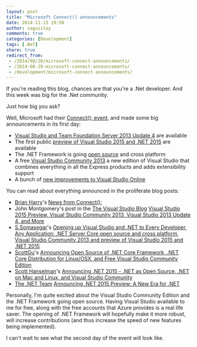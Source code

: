 ```yaml
---
layout: post
title: "Microsoft Connect() announcements"
date: 2014-11-13 19:58
author: saguiitay
comments: true
categories: [Development]
tags: [.Net]
share: true
redirect_from:
 - /2014/08/20/microsoft-connect-announcements/
 - /2014-08-20-microsoft-connect-announcements/
 - /development/microsoft-connect-announcements/
---
```

If you're reading this blog, chances are that you're a .Net developer. And this week was big for the .Net community.

Just how big you ask?

Well, Microsoft had their [Connect(); event](http://www.visualstudio.com/connect-event-live-vs), and made some big announcements in its first day:

 *  [Visual Studio and Team Foundation Server 2013 Update 4](http://go.microsoft.com/fwlink/?linkid=390465) are available
 *  The first public [preview of Visual Studio 2015 and .NET 2015](http://go.microsoft.com/fwlink/?linkid=517106) are available
 *  The .NET Framework is going [open source](https://github.com/dotnet/corefx) and cross platform
 *  A free [Visual Studio Community 2013](http://go.microsoft.com/fwlink/?LinkId=518338) a new edition of Visual Studio that combines everything in all the Express products and adds extensibility support
 *  A bunch of [new improvements to Visual Studio Online](http://www.visualstudio.com/news/news-overview-vs)
 
You can read about everything announced in the proliferate blog posts:

 * [Brian Harry](http://blogs.msdn.com/b/bharry/)'s [News from Connect()](http://blogs.msdn.com/b/bharry/archive/2014/11/12/news-from-connect.aspx);
 * John Montgomery's post in the [The Visual Studio Blog](http://blogs.msdn.com/b/visualstudio/) [Visual Studio 2015 Preview, Visual Studio Community 2013, Visual Studio 2013 Update 4, and More](http://blogs.msdn.com/b/visualstudio/archive/2014/11/12/visual-studio-2015-preview-visual-studio-community-2013-visual-studio-2013-update-4-and-more.aspx)
 * [S.Somasegar](http://blogs.msdn.com/b/somasegar/)'s [Opening up Visual Studio and .NET to Every Developer, Any Application: .NET Server Core open source and cross platform, Visual Studio Community 2013 and preview of Visual Studio 2015 and .NET 2015](http://blogs.msdn.com/b/somasegar/archive/2014/11/12/opening-up-visual-studio-and-net-to-every-developer-any-application-net-server-core-open-source-and-cross-platform-visual-studio-community-2013-and-preview-of-visual-studio-2015-and-net-2015.aspx)
 * [ScottGu](http://weblogs.asp.net/scottgu/)'s [Announcing Open Source of .NET Core Framework, .NET Core Distribution for Linux/OSX, and Free Visual Studio Community Edition](http://weblogs.asp.net/scottgu/announcing-open-source-of-net-core-framework-net-core-distribution-for-linux-osx-and-free-visual-studio-community-edition)
 * [Scott Hanselman](http://www.hanselman.com/)'s [Announcing .NET 2015 - .NET as Open Source, .NET on Mac and Linux, and Visual Studio Community](http://www.hanselman.com/blog/AnnouncingNET2015NETAsOpenSourceNETOnMacAndLinuxAndVisualStudioCommunity.aspx)
 * [The .NET Team](http://blogs.msdn.com/b/dotnet/) [Announcing .NET 2015 Preview: A New Era for .NET](http://blogs.msdn.com/b/dotnet/archive/2014/11/12/announcing-net-2015-preview-a-new-era-for-net.aspx)
 
Personally, I'm quite excited about the Visual Studio Community Edition and the .NET Framework going open source. Having Visual Studio available to
me for free, along with the free accounts that Azure provides is a real life saver. The opening of .NET Framework will hopefully make it more robust,
will increase contributions (and thus increase the speed of new features being implemented).

I can't wait to see what the second day of the event will look like.